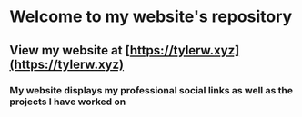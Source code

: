# Welcome to my website's repository

## View my website at [https://tylerw.xyz](https://tylerw.xyz)

### My website displays my professional social links as well as the projects I have worked on
